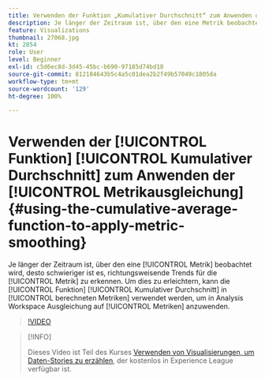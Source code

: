 ```yaml
---
title: Verwenden der Funktion „Kumulativer Durchschnitt“ zum Anwenden der Metrikausgleichung
description: Je länger der Zeitraum ist, über den eine Metrik beobachtet wird, desto schwieriger ist es, richtungsweisende Trends für die Metrik zu erkennen. Um dies zu erleichtern, kann die Funktion „Kumulativer Durchschnitt“ in „Berechnete Metriken“ verwendet werden, um in Analysis Workspace Ausgleichung auf Metriken anzuwenden.
feature: Visualizations
thumbnail: 27068.jpg
kt: 2854
role: User
level: Beginner
exl-id: c5d6ec8d-3d45-45bc-b690-97185d74bd18
source-git-commit: 812184643b5c4a5c01dea2b2f49b57049c1805da
workflow-type: tm+mt
source-wordcount: '129'
ht-degree: 100%

---
```


# Verwenden der [!UICONTROL Funktion] [!UICONTROL Kumulativer Durchschnitt] zum Anwenden der [!UICONTROL Metrikausgleichung] {#using-the-cumulative-average-function-to-apply-metric-smoothing}

Je länger der Zeitraum ist, über den eine [!UICONTROL Metrik] beobachtet wird, desto schwieriger ist es, richtungsweisende Trends für die [!UICONTROL Metrik] zu erkennen. Um dies zu erleichtern, kann die [!UICONTROL Funktion] [!UICONTROL Kumulativer Durchschnitt] in [!UICONTROL berechneten Metriken] verwendet werden, um in Analysis Workspace Ausgleichung auf [!UICONTROL Metriken] anzuwenden.

>[!VIDEO](https://video.tv.adobe.com/v/27068/?quality=12&learn=on)

>[!INFO]
>
> Dieses Video ist Teil des Kurses [Verwenden von Visualisierungen, um Daten-Stories zu erzählen](https://experienceleague.adobe.com/?recommended=Analytics-U-1-2021.1.visualizations&amp;lang=de), der kostenlos in Experience League verfügbar ist.
